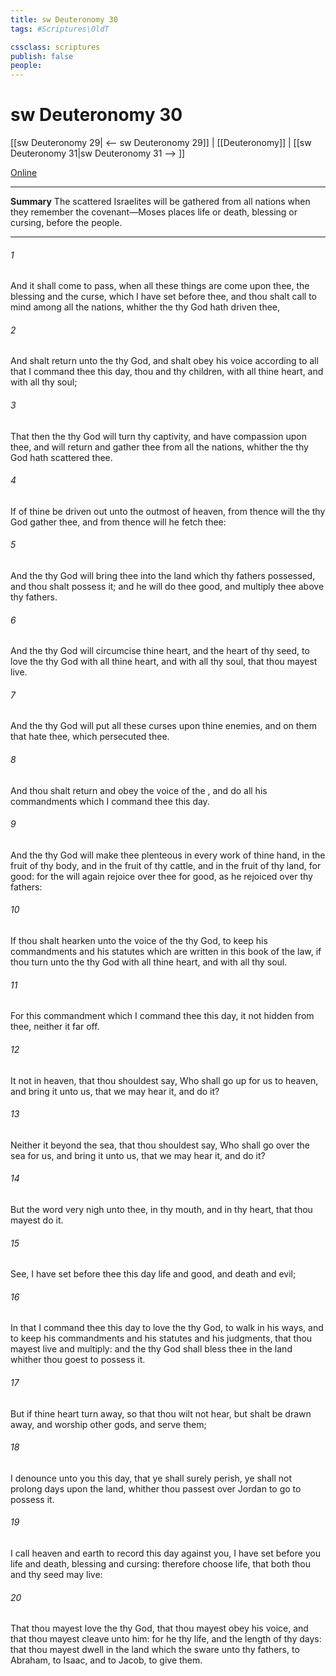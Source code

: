 ```yaml
---
title: sw Deuteronomy 30
tags: #Scriptures\OldT

cssclass: scriptures
publish: false
people:
---
```


# sw Deuteronomy 30
[[sw Deuteronomy 29| <-- sw Deuteronomy 29]] | [[Deuteronomy]] | [[sw Deuteronomy 31|sw Deuteronomy 31 --> ]]

[Online](https://churchofjesuschrist.org/study/scriptures/ot/deut/30?lang=eng)

---
__Summary__
The scattered Israelites will be gathered from all nations when they remember the covenant—Moses places life or death, blessing or cursing, before the people.

---
###### 1 
And it shall come to pass, when all these things are come upon thee, the blessing and the curse, which I have set before thee, and thou shalt call  to mind among all the nations, whither the  thy God hath driven thee,

###### 2 
And shalt return unto the  thy God, and shalt obey his voice according to all that I command thee this day, thou and thy children, with all thine heart, and with all thy soul;

###### 3 
That then the  thy God will turn thy captivity, and have compassion upon thee, and will return and gather thee from all the nations, whither the  thy God hath scattered thee.

###### 4 
If  of thine be driven out unto the outmost  of heaven, from thence will the  thy God gather thee, and from thence will he fetch thee:

###### 5 
And the  thy God will bring thee into the land which thy fathers possessed, and thou shalt possess it; and he will do thee good, and multiply thee above thy fathers.

###### 6 
And the  thy God will circumcise thine heart, and the heart of thy seed, to love the  thy God with all thine heart, and with all thy soul, that thou mayest live.

###### 7 
And the  thy God will put all these curses upon thine enemies, and on them that hate thee, which persecuted thee.

###### 8 
And thou shalt return and obey the voice of the , and do all his commandments which I command thee this day.

###### 9 
And the  thy God will make thee plenteous in every work of thine hand, in the fruit of thy body, and in the fruit of thy cattle, and in the fruit of thy land, for good: for the  will again rejoice over thee for good, as he rejoiced over thy fathers:

###### 10 
If thou shalt hearken unto the voice of the  thy God, to keep his commandments and his statutes which are written in this book of the law,  if thou turn unto the  thy God with all thine heart, and with all thy soul.

###### 11 
For this commandment which I command thee this day, it  not hidden from thee, neither  it far off.

###### 12 
It  not in heaven, that thou shouldest say, Who shall go up for us to heaven, and bring it unto us, that we may hear it, and do it?

###### 13 
Neither  it beyond the sea, that thou shouldest say, Who shall go over the sea for us, and bring it unto us, that we may hear it, and do it?

###### 14 
But the word  very nigh unto thee, in thy mouth, and in thy heart, that thou mayest do it.

###### 15 
See, I have set before thee this day life and good, and death and evil;

###### 16 
In that I command thee this day to love the  thy God, to walk in his ways, and to keep his commandments and his statutes and his judgments, that thou mayest live and multiply: and the  thy God shall bless thee in the land whither thou goest to possess it.

###### 17 
But if thine heart turn away, so that thou wilt not hear, but shalt be drawn away, and worship other gods, and serve them;

###### 18 
I denounce unto you this day, that ye shall surely perish,  ye shall not prolong  days upon the land, whither thou passest over Jordan to go to possess it.

###### 19 
I call heaven and earth to record this day against you,  I have set before you life and death, blessing and cursing: therefore choose life, that both thou and thy seed may live:

###### 20 
That thou mayest love the  thy God,  that thou mayest obey his voice, and that thou mayest cleave unto him: for he  thy life, and the length of thy days: that thou mayest dwell in the land which the  sware unto thy fathers, to Abraham, to Isaac, and to Jacob, to give them.

